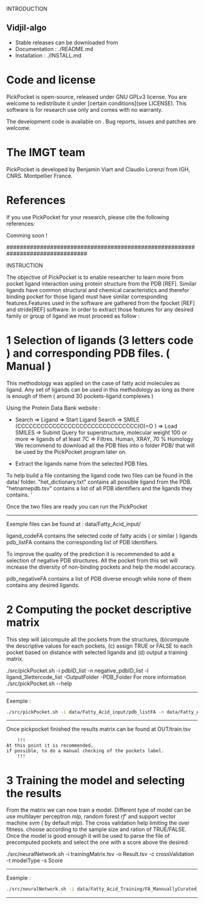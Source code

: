 INTRODUCTION 



## Vidjil-algo

  - Stable releases can be downloaded from <git> 
  - Documentation : ./README.md
  - Installation : ./INSTALL.md

# Code and license

PickPocket is open-source, released under GNU GPLv3 license.
You are welcome to redistribute it under [certain conditions](see LICENSE).
This software is for research use only and comes with no warranty.

The development code is available on <git>.
Bug reports, issues and patches are welcome.


# The IMGT team

PickPocket is developed by Benjamin Viart and Claudio Lorenzi
from IGH, CNRS. Montpellier France.


# References

If you use PickPocket for your research, please cite the following references:

Comming soon ! 

################################################################################

INSTRUCTION  


The objective of PickPocket is to enable researcher to learn more from pocket ligand interaction using 
protein structure from the PDB [REF]. Similar ligands have common structural and chemical caracteristics and therefor binding pocket for those ligand must have similar corresponding features.Features used in the software are gathered from the fpocket [REF] and stride[REF] software. In order to extract those features for any desired family or group of ligand we must proceed as follow : 

# 1 Selection of ligands (3 letters code ) and corresponding PDB files. ( Manual ) 
This methodology was applied on the case of fatty acid molecules as ligand. Any set of ligands can be used in this methodology as long as there is enough of them ( around 30 pockets-ligand complexes ) 

Using the Protein Data Bank website : 
  - Search => Ligand => Start Ligand Search => SMILE (CCCCCCCCCCCCCCCCCCCCCCCCCCCCCCC(O)=O  ) => Load SMILES => Submit Query for superstructure, molecular weight 100 or more => ligands of at least 7C => Filtres. Human, XRAY, 70 % Homology 
We recommend to download all the PDB files into o folder PDB/ that will be used by the PickPocket program later on. 

  - Extract the ligands name from the selected PDB files. 

To help build a file containing the ligand code two files can be found in the data/ folder. "het_dictionary.txt" contains all possible ligand from the PDB. "hetnamepdb.tsv" contains a list of all PDB identifiers and the ligands they contains. '

Once the two files are ready you can run the PickPocket

*******
Exemple files can be found at : data/Fatty_Acid_input/

ligand_codeFA contains the selected code of fatty acids ( or similar ) ligands 
pdb_listFA contains the corresponding list of PDB identifiers. 

To improve the quality of the prediction it is recommended to add a selection of negative PDB structures. All the pocket from this set will increase the diversity of non-binding pockets and help the model accuracy. 

pdb_negativeFA contains a list of PDB diverse enough while none of them contains any desired ligands. 

# 2 Computing the pocket descriptive matrix 

This step will (a)compute all the pockets from the structures, (b)compute the descriptive values for each pockets, 
(c) assign TRUE or FALSE to each pocket based on distance with selected ligands and (d) output a training matrix.

./src/pickPocket.sh -i pdbID_list -n negative_pdbID_list -l ligand_3lettercode_list -OutputFolder -PDB_Folder
For more information ./src/pickPocket.sh --help

*****
Exemple :
``` bash 
./src/pickPocket.sh -i data/Fatty_Acid_input/pdb_listFA -n data/Fatty_Acid_input/pdb_negativeFA -l data/Fatty_Acid_input/ligand_codeFA  -o OUT/ -p PDB/ 
``` 
*****
Once pickpocket finished the results matrix can be found at OUT/train.tsv 

		!!!
	At this point it is recommended, 
	if possible, to do a manual checking of the pockets label. 
		!!!

# 3 Training the model and selecting the results  

From the matrix we can now train a model. Different type of model can be use multilayer perceptron *mlp*, random forest *rf*' and  support vector machine *svm* ( by default mlp). The cross validation help limiting the over fitness. choose according to the sample size and ration of TRUE/FALSE. Once the model is good enough it will be used to parse the file of precomputed pockets and select the one with a score above the desired. 

./src/neuralNetwork.sh -i trainingMatrix.tsv -o Result.tsv -c crossValidation -t modelType -s Score


*****
Exemple :
``` bash 
./src/neuralNetwork.sh -i data/Fatty_Acid_Training/FA_MannuallyCurated_Train.tsv -o ResultsFA.tsv -c 5 -t mlp -s 1
``` 
*****





